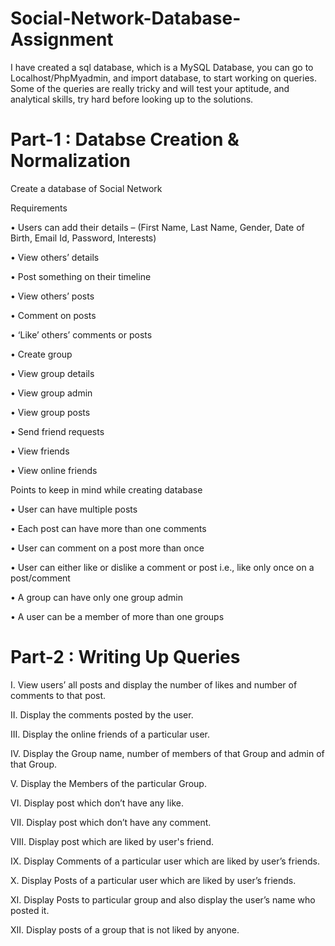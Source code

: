 # Social-Network-Database-Assignment

I have created a sql database, which is a MySQL Database, you can go to Localhost/PhpMyadmin, and import database, to start working on queries. Some of the queries are really tricky and will test your aptitude, and analytical skills, try hard before looking up to the solutions.

# Part-1 : Databse Creation & Normalization

Create a database of Social Network

Requirements

• Users can add their details – (First Name, Last Name, Gender, Date of Birth, Email Id,
Password, Interests)

• View others’ details

• Post something on their timeline

• View others’ posts

• Comment on posts

• ‘Like’ others’ comments or posts

• Create group

• View group details

• View group admin

• View group posts

• Send friend requests

• View friends

• View online friends

Points to keep in mind while creating database

• User can have multiple posts

• Each post can have more than one comments

• User can comment on a post more than once

• User can either like or dislike a comment or post i.e., like only once on a
post/comment

• A group can have only one group admin

• A user can be a member of more than one groups 

# Part-2 : Writing Up Queries 

I. View users’ all posts and display the number of likes and number of comments to that
post.

II. Display the comments posted by the user.

III. Display the online friends of a particular user.

IV. Display the Group name, number of members of that Group and admin of that
Group.

V. Display the Members of the particular Group.

VI. Display post which don’t have any like.

VII. Display post which don’t have any comment.

VIII. Display post which are liked by user's friend.

IX. Display Comments of a particular user which are liked by user’s friends.

X. Display Posts of a particular user which are liked by user’s friends.

XI. Display Posts to particular group and also display the user’s name who posted it.

XII. Display posts of a group that is not liked by anyone. 
